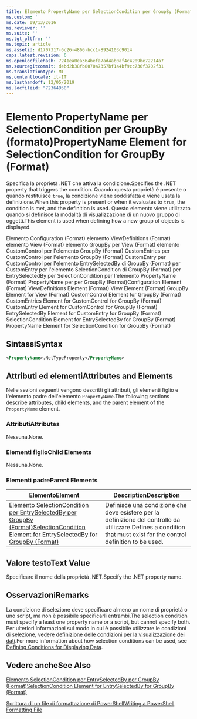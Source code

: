 ```yaml
---
title: Elemento PropertyName per SelectionCondition per GroupBy (Format) | Microsoft Docs
ms.custom: ''
ms.date: 09/13/2016
ms.reviewer: ''
ms.suite: ''
ms.tgt_pltfrm: ''
ms.topic: article
ms.assetid: d1707317-6c26-4866-bcc1-8924103c9014
caps.latest.revision: 6
ms.openlocfilehash: 7241ea0ea364befa7ad4ab0af4c4209be72214a7
ms.sourcegitcommit: debd2b38fb8070a7357bf1a4bf9cc736f3702f31
ms.translationtype: MT
ms.contentlocale: it-IT
ms.lasthandoff: 12/05/2019
ms.locfileid: "72364950"
---
```

# <a name="propertyname-element-for-selectioncondition-for-groupby-format"></a><span data-ttu-id="08da8-102">Elemento PropertyName per SelectionCondition per GroupBy (formato)</span><span class="sxs-lookup"><span data-stu-id="08da8-102">PropertyName Element for SelectionCondition for GroupBy (Format)</span></span>

<span data-ttu-id="08da8-103">Specifica la proprietà .NET che attiva la condizione.</span><span class="sxs-lookup"><span data-stu-id="08da8-103">Specifies the .NET property that triggers the condition.</span></span> <span data-ttu-id="08da8-104">Quando questa proprietà è presente o quando restituisce `true`, la condizione viene soddisfatta e viene usata la definizione.</span><span class="sxs-lookup"><span data-stu-id="08da8-104">When this property is present or when it evaluates to `true`, the condition is met, and the definition is used.</span></span> <span data-ttu-id="08da8-105">Questo elemento viene utilizzato quando si definisce la modalità di visualizzazione di un nuovo gruppo di oggetti.</span><span class="sxs-lookup"><span data-stu-id="08da8-105">This element is used when defining how a new group of objects is displayed.</span></span>

<span data-ttu-id="08da8-106">Elemento Configuration (Format) elemento ViewDefinitions (Format) elemento View (Format) elemento GroupBy per View (Format) elemento CustomControl per l'elemento GroupBy (Format) CustomEntries per CustomControl per l'elemento GroupBy (Format) CustomEntry per CustomControl per l'elemento EntrySelectedBy di GroupBy (Format) per CustomEntry per l'elemento SelectionCondition di GroupBy (Format) per EntrySelectedBy per SelectionCondition per l'elemento PropertyName (Format) PropertyName per per GroupBy (Format)</span><span class="sxs-lookup"><span data-stu-id="08da8-106">Configuration Element (Format) ViewDefinitions Element (Format) View Element (Format) GroupBy Element for View (Format) CustomControl Element for GroupBy (Format) CustomEntries Element for CustomControl for GroupBy (Format) CustomEntry Element for CustomControl for GroupBy (Format) EntrySelectedBy Element for CustomEntry for GroupBy (Format) SelectionCondition Element for EntrySelectedBy for GroupBy (Format) PropertyName Element for SelectionCondition for GroupBy (Format)</span></span>

## <a name="syntax"></a><span data-ttu-id="08da8-107">Sintassi</span><span class="sxs-lookup"><span data-stu-id="08da8-107">Syntax</span></span>

```xml
<PropertyName>.NetTypeProperty</PropertyName>
```

## <a name="attributes-and-elements"></a><span data-ttu-id="08da8-108">Attributi ed elementi</span><span class="sxs-lookup"><span data-stu-id="08da8-108">Attributes and Elements</span></span>

<span data-ttu-id="08da8-109">Nelle sezioni seguenti vengono descritti gli attributi, gli elementi figlio e l'elemento padre dell'elemento `PropertyName`.</span><span class="sxs-lookup"><span data-stu-id="08da8-109">The following sections describe attributes, child elements, and the parent element of the `PropertyName` element.</span></span>

### <a name="attributes"></a><span data-ttu-id="08da8-110">Attributi</span><span class="sxs-lookup"><span data-stu-id="08da8-110">Attributes</span></span>

<span data-ttu-id="08da8-111">Nessuna.</span><span class="sxs-lookup"><span data-stu-id="08da8-111">None.</span></span>

### <a name="child-elements"></a><span data-ttu-id="08da8-112">Elementi figlio</span><span class="sxs-lookup"><span data-stu-id="08da8-112">Child Elements</span></span>

<span data-ttu-id="08da8-113">Nessuna.</span><span class="sxs-lookup"><span data-stu-id="08da8-113">None.</span></span>

### <a name="parent-elements"></a><span data-ttu-id="08da8-114">Elementi padre</span><span class="sxs-lookup"><span data-stu-id="08da8-114">Parent Elements</span></span>

|<span data-ttu-id="08da8-115">Elemento</span><span class="sxs-lookup"><span data-stu-id="08da8-115">Element</span></span>|<span data-ttu-id="08da8-116">Description</span><span class="sxs-lookup"><span data-stu-id="08da8-116">Description</span></span>|
|-------------|-----------------|
|[<span data-ttu-id="08da8-117">Elemento SelectionCondition per EntrySelectedBy per GroupBy (Format)</span><span class="sxs-lookup"><span data-stu-id="08da8-117">SelectionCondition Element for EntrySelectedBy for GroupBy (Format)</span></span>](./selectioncondition-element-for-entryselectedby-for-groupby-format.md)|<span data-ttu-id="08da8-118">Definisce una condizione che deve esistere per la definizione del controllo da utilizzare.</span><span class="sxs-lookup"><span data-stu-id="08da8-118">Defines a condition that must exist for the control definition to be used.</span></span>|

## <a name="text-value"></a><span data-ttu-id="08da8-119">Valore testo</span><span class="sxs-lookup"><span data-stu-id="08da8-119">Text Value</span></span>

<span data-ttu-id="08da8-120">Specificare il nome della proprietà .NET.</span><span class="sxs-lookup"><span data-stu-id="08da8-120">Specify the .NET property name.</span></span>

## <a name="remarks"></a><span data-ttu-id="08da8-121">Osservazioni</span><span class="sxs-lookup"><span data-stu-id="08da8-121">Remarks</span></span>

<span data-ttu-id="08da8-122">La condizione di selezione deve specificare almeno un nome di proprietà o uno script, ma non è possibile specificarli entrambi.</span><span class="sxs-lookup"><span data-stu-id="08da8-122">The selection condition must specify a least one property name or a script, but cannot specify both.</span></span> <span data-ttu-id="08da8-123">Per ulteriori informazioni sul modo in cui è possibile utilizzare le condizioni di selezione, vedere [definizione delle condizioni per la visualizzazione dei dati](./defining-conditions-for-displaying-data.md).</span><span class="sxs-lookup"><span data-stu-id="08da8-123">For more information about how selection conditions can be used, see [Defining Conditions for Displaying Data](./defining-conditions-for-displaying-data.md).</span></span>

## <a name="see-also"></a><span data-ttu-id="08da8-124">Vedere anche</span><span class="sxs-lookup"><span data-stu-id="08da8-124">See Also</span></span>

[<span data-ttu-id="08da8-125">Elemento SelectionCondition per EntrySelectedBy per GroupBy (Format)</span><span class="sxs-lookup"><span data-stu-id="08da8-125">SelectionCondition Element for EntrySelectedBy for GroupBy (Format)</span></span>](./selectioncondition-element-for-entryselectedby-for-groupby-format.md)

[<span data-ttu-id="08da8-126">Scrittura di un file di formattazione di PowerShell</span><span class="sxs-lookup"><span data-stu-id="08da8-126">Writing a PowerShell Formatting File</span></span>](./writing-a-powershell-formatting-file.md)
